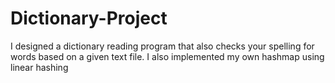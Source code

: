 # Dictionary-Project
I designed a dictionary reading program that also checks your spelling for words based on a given text file. I also implemented my own hashmap using linear hashing
